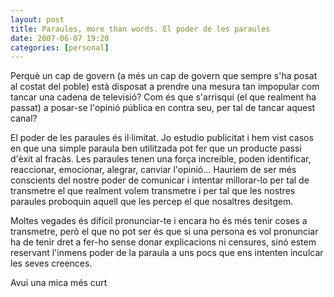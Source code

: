 ```yaml
---
layout: post
title: Paraules, more than words. El poder de les paraules
date: 2007-06-07 19:20
categories: [personal]
---
```

Perquè un cap de govern (a més un cap de govern que sempre s'ha posat al costat del poble) està disposat a prendre una mesura tan impopular com tancar una cadena de televisió? Com és que s'arrisqui (el que realment ha passat) a posar-se l'opinió pública en contra seu, per tal de tancar aquest canal?

El poder de les paraules és il·limitat. Jo estudio publicitat i hem vist casos en que una simple paraula ben utilitzada pot fer que un producte passi d'èxit al fracàs. Les paraules tenen una força increible, poden identificar, reaccionar, emocionar, alegrar, canviar l'opinió... Hauriem de ser més conscients del nostre poder de comunicar i intentar millorar-lo per tal de transmetre el que realment volem transmetre i per tal que les nostres paraules proboquin aquell que les percep el que nosaltres desitgem.

Moltes vegades és difícil pronunciar-te i encara ho és més tenir coses a transmetre, però el que no pot ser és que si una persona es vol pronunciar ha de tenir dret a fer-ho sense donar explicacions ni censures, sinó estem reservant l'inmens poder de la paraula a uns pocs que ens intenten inculcar les seves creences.

Avui una mica més curt

